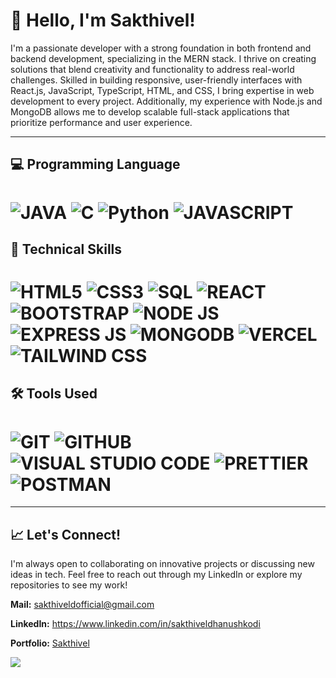 # 👋 Hello, I'm Sakthivel!

I'm a passionate developer with a strong foundation in both frontend and backend development, specializing in the MERN stack. I thrive on creating solutions that blend creativity and functionality to address real-world challenges. Skilled in building responsive, user-friendly interfaces with React.js, JavaScript, TypeScript, HTML, and CSS, I bring expertise in web development to every project. Additionally, my experience with Node.js and MongoDB allows me to develop scalable full-stack applications that prioritize performance and user experience.

---

## 💻 Programming Language

   # ![JAVA](https://img.shields.io/badge/Java-orange?style=for-the-badge&logo=java&logoColor=black) ![C](https://img.shields.io/badge/-00599C?style=for-the-badge&logo=c&logoColor=white) ![Python](https://img.shields.io/badge/python-3670A0?style=for-the-badge&logo=python&logoColor=ffdd54) ![JAVASCRIPT](https://img.shields.io/badge/JavaScript-F7DF1E?style=for-the-badge&logo=javascript&logoColor=black)

## 🧰 Technical Skills

  # ![HTML5](https://img.shields.io/badge/HTML5-E34F26?style=for-the-badge&logo=html5&logoColor=white) ![CSS3](https://img.shields.io/badge/CSS3-1572B6?style=for-the-badge&logo=css3&logoColor=white) ![SQL](https://img.shields.io/badge/sql-CC6699?style=for-the-badge&logo=mysql&logoColor=skyblue) ![REACT](https://img.shields.io/badge/React-20232A?style=for-the-badge&logo=react&logoColor=61DAFB) ![BOOTSTRAP](https://img.shields.io/badge/Bootstrap-563D7C?style=for-the-badge&logo=bootstrap&logoColor=white) ![NODE JS](https://img.shields.io/badge/Node.js-43853D?style=for-the-badge&logo=node.js&logoColor=white) ![EXPRESS JS](https://img.shields.io/badge/Express.js-404D59?style=for-the-badge) ![MONGODB](https://img.shields.io/badge/MongoDB-4EA94B?style=for-the-badge&logo=mongodb&logoColor=white) ![VERCEL](https://img.shields.io/badge/Vercel-000000?style=for-the-badge&logo=vercel&logoColor=white) ![TAILWIND CSS](https://img.shields.io/badge/Tailwind_CSS-38B2AC?style=for-the-badge&logo=tailwind-css&logoColor=white)

## 🛠️ Tools Used

   # ![GIT](https://img.shields.io/badge/git-00599C?style=for-the-badge&logo=git&logoColor=white) ![GITHUB](https://img.shields.io/badge/github-black?style=for-the-badge&logo=github&logoColor=white) ![VISUAL STUDIO CODE](https://img.shields.io/badge/visual%20studio%20code-blue?style=for-the-badge&logo=visual&logoColor=white) ![PRETTIER](https://img.shields.io/badge/prettier-blue?style=for-the-badge&logo=prettier&logoColor=white) ![POSTMAN](https://img.shields.io/badge/postman-orange?style=for-the-badge&logo=postman&logoColor=white)

---

## 📈 Let's Connect!

I'm always open to collaborating on innovative projects or discussing new ideas in tech. Feel free to reach out through my LinkedIn or explore my repositories to see my work!

**Mail:** sakthiveldofficial@gmail.com

**LinkedIn:** https://www.linkedin.com/in/sakthiveldhanushkodi

**Portfolio:** [Sakthivel](https://sakthivel-d.vercel.app/)

[![](https://visitcount.itsvg.in/api?id=nameisakthi&label=Profile%20Views&color=0&icon=5&pretty=true)](https://visitcount.itsvg.in)

<!--
**nameissakthi/nameissakthi** is a ✨ _special_ ✨ repository because its `README.md` (this file) appears on your GitHub profile.

Here are some ideas to get you started:

- 🔭 I’m currently working on ...
- 🌱 I’m currently learning ...
- 👯 I’m looking to collaborate on ...
- 🤔 I’m looking for help with ...
- 💬 Ask me about ...
- 📫 How to reach me: ...
- 😄 Pronouns: ...
- ⚡ Fun fact: ...
-->
